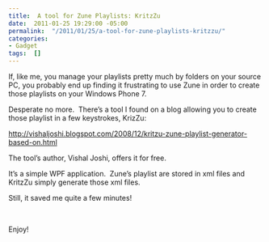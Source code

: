 ```yaml
---
title:  A tool for Zune Playlists: KritzZu
date:  2011-01-25 19:29:00 -05:00
permalink:  "/2011/01/25/a-tool-for-zune-playlists-kritzzu/"
categories:
- Gadget
tags:  []
---
```

<p>If, like me, you manage your playlists pretty much by folders on your source PC, you probably end up finding it frustrating to use Zune in order to create those playlists on your Windows Phone 7.</p>  <p>Desperate no more.&#160; There’s a tool I found on a blog allowing you to create those playlist in a few keystrokes, KrizZu:</p>  <p><a title="http://vishaljoshi.blogspot.com/2008/12/kritzu-zune-playlist-generator-based-on.html" href="http://vishaljoshi.blogspot.com/2008/12/kritzu-zune-playlist-generator-based-on.html">http://vishaljoshi.blogspot.com/2008/12/kritzu-zune-playlist-generator-based-on.html</a></p>  <p>The tool’s author, Vishal Joshi, offers it for free.</p>  <p>It’s a simple WPF application.&#160; Zune’s playlist are stored in xml files and KritzZu simply generate those xml files.</p>  <p>Still, it saved me quite a few minutes!</p>  <p>&#160;</p>  <p>Enjoy!</p>